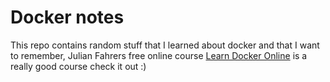 # Docker notes
This repo contains random stuff that I learned about docker and that I want to remember, Julian Fahrers free online course
[Learn Docker Online](https://learndocker.online/courses) is a really good course check it out :)
